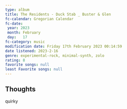 ```yaml
---
type: album 
title: The Residents - Duck Stab _ Buster & Glen 
fc-calendar: Gregorian Calendar
fc-date: 
 year: 2023
 month: February
 day:   17
fc-category: music
modification date: Friday 17th February 2023 00:14:59
date listened: 2023-2-16 
genre: experimental-rock, minimal-synth, zolo
rating: 8
favorite songs: null
least Favorite songs: null
---
```

## Thoughts

quirky
